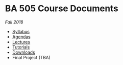 # BA 505 Course Documents
_Fall 2018_

* [Syllabus](Syllabus.md)
* [Agendas](Agenda)
* [Lectures](Slides)
* [Tutorials](Tutorials)
* [Downloads](Downloads)
* Final Project (TBA)
